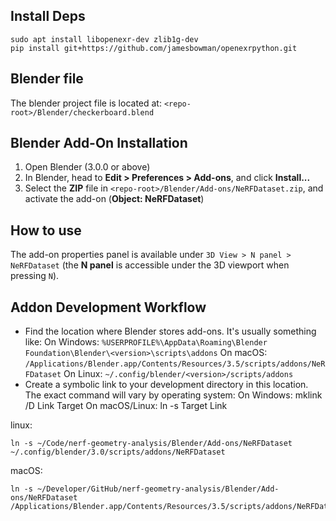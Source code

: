 ## Install Deps
```
sudo apt install libopenexr-dev zlib1g-dev
pip install git+https://github.com/jamesbowman/openexrpython.git
```

## Blender file

The blender project file is located at: `<repo-root>/Blender/checkerboard.blend`


## Blender Add-On Installation

1. Open Blender (3.0.0 or above)
1. In Blender, head to **Edit > Preferences > Add-ons**, and click **Install...**
1. Select the **ZIP** file in `<repo-root>/Blender/Add-ons/NeRFDataset.zip`, and activate the add-on (**Object: NeRFDataset**)


## How to use 

The add-on properties panel is available under `3D View > N panel > NeRFDataset` (the **N panel** is accessible under the 3D viewport when pressing `N`).

## Addon Development Workflow

- Find the location where Blender stores add-ons. It's usually something like:
On Windows: `%USERPROFILE%\AppData\Roaming\Blender Foundation\Blender\<version>\scripts\addons`
On macOS: `/Applications/Blender.app/Contents/Resources/3.5/scripts/addons/NeRFDataset`
On Linux: `~/.config/blender/<version>/scripts/addons`
- Create a symbolic link to your development directory in this location. The exact command will vary by operating system:
On Windows: mklink /D Link Target
On macOS/Linux: ln -s Target Link

linux:
```
ln -s ~/Code/nerf-geometry-analysis/Blender/Add-ons/NeRFDataset ~/.config/blender/3.0/scripts/addons/NeRFDataset
```

macOS:
```
ln -s ~/Developer/GitHub/nerf-geometry-analysis/Blender/Add-ons/NeRFDataset /Applications/Blender.app/Contents/Resources/3.5/scripts/addons/NeRFDataset
```
